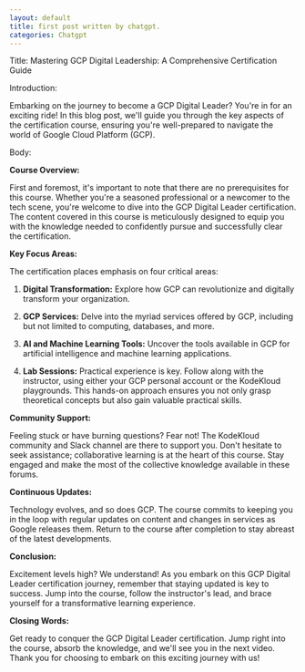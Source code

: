 ```yaml
---
layout: default
title: first post written by chatgpt.
categories: Chatgpt
---
```

Title: Mastering GCP Digital Leadership: A Comprehensive Certification Guide

Introduction:

Embarking on the journey to become a GCP Digital Leader? You're in for an exciting ride! In this blog post, we'll guide you through the key aspects of the certification course, ensuring you're well-prepared to navigate the world of Google Cloud Platform (GCP).



Body:

**Course Overview:**

First and foremost, it's important to note that there are no prerequisites for this course. Whether you're a seasoned professional or a newcomer to the tech scene, you're welcome to dive into the GCP Digital Leader certification. The content covered in this course is meticulously designed to equip you with the knowledge needed to confidently pursue and successfully clear the certification.

**Key Focus Areas:**

The certification places emphasis on four critical areas:

1. **Digital Transformation:** Explore how GCP can revolutionize and digitally transform your organization.

2. **GCP Services:** Delve into the myriad services offered by GCP, including but not limited to computing, databases, and more.

3. **AI and Machine Learning Tools:** Uncover the tools available in GCP for artificial intelligence and machine learning applications.

4. **Lab Sessions:** Practical experience is key. Follow along with the instructor, using either your GCP personal account or the KodeKloud playgrounds. This hands-on approach ensures you not only grasp theoretical concepts but also gain valuable practical skills.

**Community Support:**

Feeling stuck or have burning questions? Fear not! The KodeKloud community and Slack channel are there to support you. Don't hesitate to seek assistance; collaborative learning is at the heart of this course. Stay engaged and make the most of the collective knowledge available in these forums.

**Continuous Updates:**

Technology evolves, and so does GCP. The course commits to keeping you in the loop with regular updates on content and changes in services as Google releases them. Return to the course after completion to stay abreast of the latest developments.

**Conclusion:**

Excitement levels high? We understand! As you embark on this GCP Digital Leader certification journey, remember that staying updated is key to success. Jump into the course, follow the instructor's lead, and brace yourself for a transformative learning experience.

**Closing Words:**

Get ready to conquer the GCP Digital Leader certification. Jump right into the course, absorb the knowledge, and we'll see you in the next video. Thank you for choosing to embark on this exciting journey with us!
